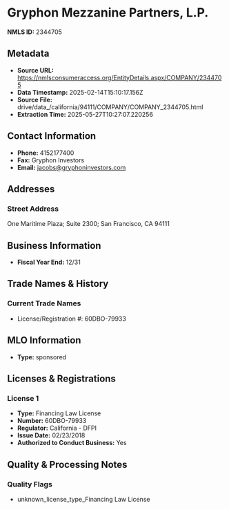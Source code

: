 # Gryphon Mezzanine Partners, L.P.

**NMLS ID:** 2344705

## Metadata
- **Source URL:** https://nmlsconsumeraccess.org/EntityDetails.aspx/COMPANY/2344705
- **Data Timestamp:** 2025-02-14T15:10:17.156Z
- **Source File:** drive/data_/california/94111/COMPANY/COMPANY_2344705.html
- **Extraction Time:** 2025-05-27T10:27:07.220256

## Contact Information
- **Phone:** 4152177400
- **Fax:** Gryphon Investors
- **Email:** jacobs@gryphoninvestors.com

## Addresses
### Street Address
One Maritime Plaza; Suite 2300; San Francisco, CA 94111

## Business Information
- **Fiscal Year End:** 12/31

## Trade Names & History
### Current Trade Names
- License/Registration #: 60DBO-79933

## MLO Information
- **Type:** sponsored

## Licenses & Registrations

### License 1
- **Type:** Financing Law License
- **Number:** 60DBO-79933
- **Regulator:** California - DFPI
- **Issue Date:** 02/23/2018
- **Authorized to Conduct Business:** Yes

## Quality & Processing Notes
### Quality Flags
- unknown_license_type_Financing Law License
